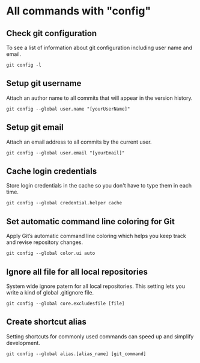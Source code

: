 # All commands with "config"

## Check git configuration

To see a list of information about git configuration including user name and email.

`git config -l`

## Setup git username

Attach an author name to all commits that will appear in the version history.

`git config --global user.name "[yourUserName]"`

## Setup git email

Attach an email address to all commits by the current user.

`git config --global user.email "[yourEmail]"`

## Cache login credentials

Store login credentials in the cache so you don't have to type them in each time.

`git config --global credential.helper cache`

## Set automatic command line coloring for Git

Apply Git’s automatic command line coloring which helps you keep track and revise repository changes.

`git config --global color.ui auto`

## Ignore all file for all local repositories

System wide ignore patern for all local repositories. This setting lets you write a kind of global .gitignore file.

`git config --global core.excludesfile [file]`

## Create shortcut alias

Setting shortcuts for commonly used commands can speed up and simplify development.

`git config --global alias.[alias_name] [git_command]`
